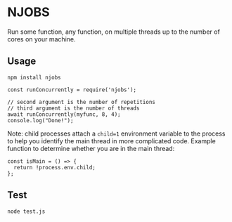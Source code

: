 # NJOBS
Run some function, any function, on multiple threads up to the number of cores on your machine.
## Usage
```
npm install njobs
```

```
const runConcurrently = require('njobs');

// second argument is the number of repetitions
// third argument is the number of threads
await runConcurrently(myfunc, 8, 4);
console.log("Done!");
```

Note: child processes attach a `child=1` environment variable to the process to help you identify the main thread in more complicated code. Example function to determine whether you are in the main thread:
```
const isMain = () => {
  return !process.env.child;
};
```

## Test
`node test.js`